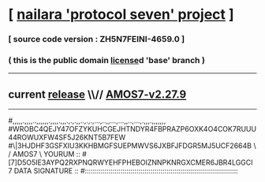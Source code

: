 
# [ [nailara 'protocol seven' project](http://nailara.network/) ]

### [ source code version : ZH5N7FEINI-4659.0 ]

### ( this is the public domain [license](../license)d 'base' branch )
---
## current [release](https://github.com/nailara-technologies/protocol-7/releases) \\\\// [AMOS7-v2.27.9](https://github.com/nailara-technologies/protocol-7/releases/tag/AMOS7-v2.27.9)
---

#,,,,,.,,,,..,,,,,,.,,,,.,,,.,.,.,,..,.,.,...,..,,...,...,,..,...,.,,,.,,,,,,,
#WROBC4QEJY47OFZYKUHCGEJHTNDYR4FBPRAZP6OXK4O4COK7RUUU44ROWUXFW4SF5J26KNT5B7FEW
#\\\|3HJDHF3GSFXIU3KKHBMGFSUEPMWVS6JXBFJFDGR5MJ5UCF2664B \ / AMOS7 \ YOURUM ::
#\[7]D5O5IE3AYPQ2RXPNQRWYEHFPHEBOIZNNPKNRGXCMER6JBR4LGGCI 7  DATA SIGNATURE ::
#:::::::::::::::::::::::::::::::::::::::::::::::::::::::::::::::::::::::::::::
